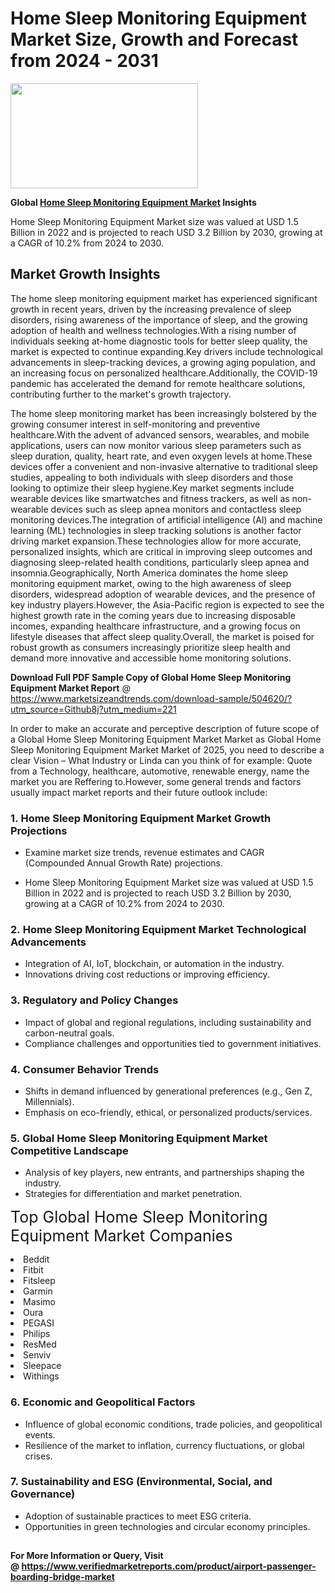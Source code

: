 <H1>Home Sleep Monitoring Equipment Market Size, Growth and Forecast from 2024 - 2031</H1><img class="aligncenter size-medium wp-image-584254" src="https://thirdeyenews.in/wp-content/uploads/2024/09/Global-Market-Research-300x168.jpeg" alt="" width="300" height="168" /><p><strong>Global&nbsp;<a href="https://www.marketsizeandtrends.com/download-sample/504620/?utm_source=Github8j?utm_medium=221">Home Sleep Monitoring Equipment Market</a> Insights</strong></p><p>Home Sleep Monitoring Equipment Market size was valued at USD 1.5 Billion in 2022 and is projected to reach USD 3.2 Billion by 2030, growing at a CAGR of 10.2% from 2024 to 2030.</p><p><h2>Market Growth Insights</h2> <p>The home sleep monitoring equipment market has experienced significant growth in recent years, driven by the increasing prevalence of sleep disorders, rising awareness of the importance of sleep, and the growing adoption of health and wellness technologies.With a rising number of individuals seeking at-home diagnostic tools for better sleep quality, the market is expected to continue expanding.Key drivers include technological advancements in sleep-tracking devices, a growing aging population, and an increasing focus on personalized healthcare.Additionally, the COVID-19 pandemic has accelerated the demand for remote healthcare solutions, contributing further to the market's growth trajectory.</p> <p>The home sleep monitoring market has been increasingly bolstered by the growing consumer interest in self-monitoring and preventive healthcare.With the advent of advanced sensors, wearables, and mobile applications, users can now monitor various sleep parameters such as sleep duration, quality, heart rate, and even oxygen levels at home.These devices offer a convenient and non-invasive alternative to traditional sleep studies, appealing to both individuals with sleep disorders and those looking to optimize their sleep hygiene.Key market segments include wearable devices like smartwatches and fitness trackers, as well as non-wearable devices such as sleep apnea monitors and contactless sleep monitoring devices.The integration of artificial intelligence (AI) and machine learning (ML) technologies in sleep tracking solutions is another factor driving market expansion.These technologies allow for more accurate, personalized insights, which are critical in improving sleep outcomes and diagnosing sleep-related health conditions, particularly sleep apnea and insomnia.Geographically, North America dominates the home sleep monitoring equipment market, owing to the high awareness of sleep disorders, widespread adoption of wearable devices, and the presence of key industry players.However, the Asia-Pacific region is expected to see the highest growth rate in the coming years due to increasing disposable incomes, expanding healthcare infrastructure, and a growing focus on lifestyle diseases that affect sleep quality.Overall, the market is poised for robust growth as consumers increasingly prioritize sleep health and demand more innovative and accessible home monitoring solutions.</p> <p><span class=""><strong>Download Full PDF Sample Copy of Global Home Sleep Monitoring Equipment Market Report</strong> @ <a href="https://www.marketsizeandtrends.com/download-sample/504620/?utm_source=Github8j?utm_medium=221" target="_blank">https://www.marketsizeandtrends.com/download-sample/504620/?utm_source=Github8j?utm_medium=221</a></span></p><p>In order to make an accurate and perceptive description of future scope of a Global&nbsp;Home Sleep Monitoring Equipment Market Market as Global&nbsp;Home Sleep Monitoring Equipment Market Market of 2025, you need to describe a clear Vision &ndash; What Industry or Linda can you think of for example: Quote from a Technology, healthcare, automotive, renewable energy, name the market you are Reffering to.However, some general trends and factors usually impact market reports and their future outlook include:</p><h3>1.&nbsp;<strong>Home Sleep Monitoring Equipment Market Growth Projections</strong></h3><ul><li>Examine market size trends, revenue estimates and CAGR (Compounded Annual Growth Rate) projections.</li><li><p>Home Sleep Monitoring Equipment Market size was valued at USD 1.5 Billion in 2022 and is projected to reach USD 3.2 Billion by 2030, growing at a CAGR of 10.2% from 2024 to 2030.</p></li></ul><h3>2.&nbsp;<strong>Home Sleep Monitoring Equipment Market Technological Advancements</strong></h3><ul><li>Integration of AI, IoT, blockchain, or automation in the industry.</li><li>Innovations driving cost reductions or improving efficiency.</li></ul><h3>3.&nbsp;<strong>Regulatory and Policy Changes</strong></h3><ul><li>Impact of global and regional regulations, including sustainability and carbon-neutral goals.</li><li>Compliance challenges and opportunities tied to government initiatives.</li></ul><h3>4.&nbsp;<strong>Consumer Behavior Trends</strong></h3><ul><li>Shifts in demand influenced by generational preferences (e.g., Gen Z, Millennials).</li><li>Emphasis on eco-friendly, ethical, or personalized products/services.</li></ul><h3>5.&nbsp;<strong>Global Home Sleep Monitoring Equipment Market Competitive Landscape</strong></h3><ul><li>Analysis of key players, new entrants, and partnerships shaping the industry.</li><li>Strategies for differentiation and market penetration.</li></ul><p data-pm-slice="1 1 []"><span style="color: inherit; font-family: inherit; font-size: 25px;">Top Global Home Sleep Monitoring Equipment Market Companies</span></p><div class="" data-test-id=""><p><li>Beddit</li><li> Fitbit</li><li> Fitsleep</li><li> Garmin</li><li> Masimo</li><li> Oura</li><li> PEGASI</li><li> Philips</li><li> ResMed</li><li> Senviv</li><li> Sleepace</li><li> Withings</li></p></div><h3>6.&nbsp;<strong>Economic and Geopolitical Factors</strong></h3><ul><li>Influence of global economic conditions, trade policies, and geopolitical events.</li><li>Resilience of the market to inflation, currency fluctuations, or global crises.</li></ul><h3>7.&nbsp;<strong>Sustainability and ESG (Environmental, Social, and Governance)</strong></h3><ul><li>Adoption of sustainable practices to meet ESG criteria.</li><li>Opportunities in green technologies and circular economy principles.</li></ul><h2><strong style="font-size: 14px;">For More Information or Query, Visit @&nbsp;</strong><a style="background-color: #ffffff; font-size: 14px;" href="https://www.marketsizeandtrends.com/report/home-sleep-monitoring-equipment-market/" target="_blank">https://www.verifiedmarketreports.com/product/airport-passenger-boarding-bridge-market</a></h2>